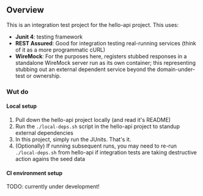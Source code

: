 ## Overview

This is an integration test project for the hello-api project. This uses:
- __Junit 4__: testing framework
- __REST Assured__: Good for integration testing real-running services (think of it as a more programmatic cURL)
- __WireMock__: For the purposes here, registers stubbed responses in a standalone WireMock server run as its own container; this representing stubbing out an external dependent service beyond the domain-under-test or ownership.

### Wut do

#### Local setup

1. Pull down the hello-api project locally (and read it's README)
2. Run the `./local-deps.sh` script in the hello-api project to standup external dependencies
3. In this project, simply run the JUnits. That's it.
4. (Optionally) If running subsequent runs, you may need to re-run `./local-deps.sh` from hello-api if integration tests are taking destructive action agains the seed data

#### CI environment setup

TODO: currently under development!

